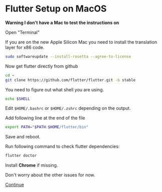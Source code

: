 # Flutter Setup on MacOS

**Warning I don't have a Mac to test the instructions on**

Open "Terminal"

If you are on the new Apple Silicon Mac you need to install the translation layer for x86 code.

```sh
sudo softwareupdate --install-rosetta --agree-to-license
```

Now get flutter directly from github

```sh
cd ~
git clone https://github.com/flutter/flutter.git -b stable
```

You need to figure out what shell you are using.

```sh
echo $SHELL
```

Edit `$HOME/.bashrc` or `$HOME/.zshrc` depending on the output.

Add following line at the end of the file

```sh
export PATH="$PATH:$HOME/flutter/bin"
```

Save and reboot.

Run following command to check flutter dependencies:

```sh
flutter doctor
```

Install **Chrome** if missing.

Don't worry about the other issues for now.

[Continue](./android.md)
